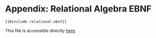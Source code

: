 # Appendix: Relational Algebra EBNF

```ebnf
{{#include relational.ebnf}}
```

This file is accessible directly [here](relational.ebnf).